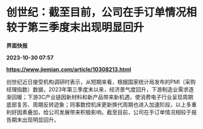 # 创世纪：截至目前，公司在手订单情况相较于第三季度末出现明显回升
**界面快报**

**2023-10-30 07:57**

**https://www.jiemian.com/article/10308213.html**

创世纪近日接受机构调研时表示，从短期来看，根据国家统计局发布的PMI（采购经理指数）数据，2023年第三季度末以来，经济景气度回升，下游制造业需求逐渐回暖；下游3C产业链因新材料和新产品带来新机遇，使消费电子行业呈现周期底部复苏、周期反转迹象；同事数控机床更新换代周期也进入加速阶段，以上多重利好因素叠加，给公司发展带来积极影响。截至目前，公司在手订单情况相较于报告期末出现明显回升。